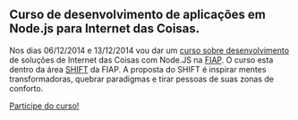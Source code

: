 ## Curso de desenvolvimento de aplicações em Node.js para Internet das Coisas.

Nos dias 06/12/2014 e 13/12/2014 vou dar um [curso sobre desenvolvimento](http://www.fiap.com.br/shift/curso/tecnologia/desenvolvimento-de-aplicacoes-em-nodejs-para-internet-das-coisas) de soluções de Internet das Coisas com Node.JS na [FIAP](http://www.fiap.com.br/).
O curso esta dentro da área [SHIFT](http://www.fiap.com.br/shift/shift) da FIAP. A proposta do SHIFT é inspirar mentes transformadoras, quebrar paradigmas e tirar pessoas de suas zonas de conforto.

[Participe do curso!](http://www.fiap.com.br/shift/curso/tecnologia/desenvolvimento-de-aplicacoes-em-nodejs-para-internet-das-coisas)

